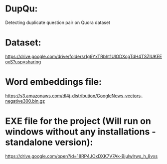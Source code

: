 # DupQu:
Detecting duplicate question pair on Quora dataset

# Dataset:
https://drive.google.com/drive/folders/1g9YxTRbht1UlODXcgTdH4TSZlUKEEoxS?usp=sharing

# Word embeddings file:
https://s3.amazonaws.com/dl4j-distribution/GoogleNews-vectors-negative300.bin.gz

# EXE file for the project (Will run on windows without any installations - standalone version):
https://drive.google.com/open?id=18RP4JOxDXK7V7Ak-Bjulwlrws_h_8vxs
